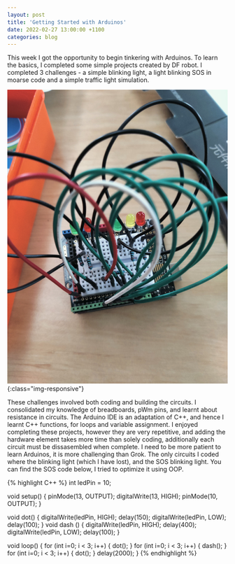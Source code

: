 ```yaml
---
layout: post
title: 'Getting Started with Arduinos'
date: 2022-02-27 13:00:00 +1100
categories: blog
---
```


This week I got the opportunity to begin tinkering with Arduinos. To learn the basics, I completed some simple projects created by DF robot. I completed 3 challenges - a simple blinking light, a light blinking SOS in moarse code and a simple traffic light simulation. 

![Arduino Traffic Light Simulation](/assets/Arduino_Traffic_Light.jpg){:class="img-responsive"}

These challenges involved both coding and building the circuits. I consolidated my knowledge of breadboards, pWm pins, and learnt about resistance in circuits. The Arduino IDE is an adaptation of C++, and hence I learnt C++ functions, for loops and variable assignment. I enjoyed completing these projects, however they are very repetitive, and adding the hardware element takes more time than solely coding, additionally each circuit must be dissasembled when complete. I need to be more patient to learn Arduinos, it is more challenging than Grok. The only circuits I coded where the blinking light (which I have lost), and the SOS blinking light. You can find the SOS code below, I tried to optimize it using OOP. 

{% highlight C++ %}
int ledPin = 10;
  
void setup() {
  pinMode(13, OUTPUT);
  digitalWrite(13, HIGH);
  pinMode(10, OUTPUT);
}

void dot() {
  digitalWrite(ledPin, HIGH);
  delay(150);
  digitalWrite(ledPin, LOW);
  delay(100);
}
void dash () {
  digitalWrite(ledPin, HIGH);
  delay(400);
  digitalWrite(ledPin, LOW);
  delay(100);
}

void loop() {
  for (int i=0; i < 3; i++) {
    dot();
  }
  for (int i=0; i < 3; i++) {
    dash();
  }
  for (int i=0; i < 3; i++) {
    dot();
  }
    delay(2000);
}
{% endhighlight %}